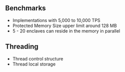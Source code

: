 
## Benchmarks
- Implementations with 5,000 to 10,000 TPS
- Protected Memory Size upper limit around 128 MB
- 5 - 20 enclaves can reside in the memory in parallel

## Threading
- Thread control structure
- Thread local storage
